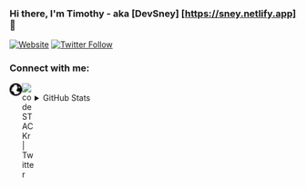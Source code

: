 ### Hi there, I'm Timothy - aka [DevSney] [https://sney.netlify.app] 👋 

[![Website](https://img.shields.io/website?label=sney.netlify.app&style=for-the-badge&url=https%3A%2F%2Fsney.netlify,app)](https://sney.netlify.app)
[![Twitter Follow](https://img.shields.io/twitter/follow/EmekaIloba?color=1DA1F2&logo=twitter&style=for-the-badge)](https://twitter.com/intent/follow?original_referer=https%3A%2F%2Fgithub.com%2FcodeSTACKr&screen_name=EmekaIloba)

### Connect with me:

[<img align="left" alt="codeSTACKr.com" width="22px" src="https://raw.githubusercontent.com/iconic/open-iconic/master/svg/globe.svg" />][website]
[<img align="left" alt="codeSTACKr | Twitter" width="22px" src="https://cdn.jsdelivr.net/npm/simple-icons@v3/icons/twitter.svg" />][twitter]


<br />

<details>
  <summary>GitHub Stats</summary>

  <img align="left" alt="Emeka's GitHub Stats" src="https://github-readme-stats.vercel.app/api?username=iloba&theme=highcontrast&show_icons=true&count_private=true" />

</details>

[website]: https://sney.netlify.app
[twitter]: https://twitter.com/EmekaIloba
